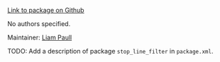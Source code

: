 <div id='stop_line_filter-autogenerated' markdown='1'>


<!-- do not edit this file, autogenerated -->

[Link to package on Github](github:org=duckietown,repo=Software,path=20-indefinite-navigation/stop_line_filter,branch=andrea-config)

No authors specified.

Maintainer: [Liam Paull](mailto:lpaull@mit.edu)

TODO: Add a description of package `stop_line_filter` in `package.xml`.



</div>


